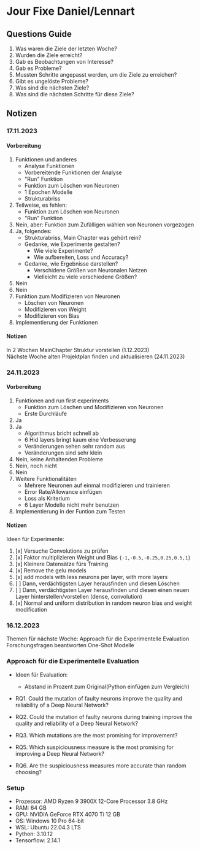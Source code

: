 # Jour Fixe Daniel/Lennart

## Questions Guide
1. Was waren die Ziele der letzten Woche?
2. Wurden die Ziele erreicht?
3. Gab es Beobachtungen von Interesse?
4. Gab es Probleme?
5. Mussten Schritte angepasst werden, um die Ziele zu erreichen?
6. Gibt es ungelöste Probleme?
7. Was sind die nächsten Ziele?
8. Was sind die nächsten Schritte für diese Ziele?

## Notizen

### 17.11.2023

#### Vorbereitung
1. Funktionen und anderes
   - Analyse Funktionen
   - Vorbereitende Funktionen der Analyse
   - "Run" Funktion
   - Funktion zum Löschen von Neuronen
   - 1 Epochen Modelle
   - Strukturabriss
2. Teilweise, es fehlen:
    - Funktion zum Löschen von Neuronen
    - "Run" Funktion
3. Nein, aber: Funktion zum Zufälligen wählen von Neuronen vorgezogen
4. Ja, folgendes:
   - Strukturabriss, Main Chapter was gehört rein?
   - Gedanke, wie Experimente gestalten?
        - Wie viele Experimente?
        - Wie aufbereiten, Loss und Accuracy?
   - Gedanke, wie Ergebnisse darstellen?
     - Verschidene Größen von Neuronalen Netzen
     - Vielleicht zu viele verschiedene Größen?
5. Nein
6. Nein
7. Funktion zum Modifizieren von Neuronen
   - Löschen von Neuronen
   - Modifizieren von Weight
   - Modifizieren von Bias
8. Implementierung der Funktionen

#### Notizen
In 2 Wochen MainChapter Struktur vorstellen (1.12.2023) \
Nächste Woche alten Projektplan finden und aktualisieren (24.11.2023)

### 24.11.2023

#### Vorbereitung
1. Funktionen and run first experiments
   - Funktion zum Löschen und Modifizieren von Neuronen
   - Erste Durchläufe
2. Ja
3. Ja
    - Algorithmus bricht schnell ab
    - 6 Hid layers bringt kaum eine Verbesserung
    - Veränderungen sehen sehr random aus
    - Veränderungen sind sehr klein
4. Nein, keine Anhaltenden Probleme
5. Nein, noch nicht
6. Nein
7. Weitere Funktionalitäten
    - Mehrere Neuronen auf einmal modifizieren und trainieren
    - Error Rate/Allowance einfügen
    - Loss als Kriterium
    - 6 Layer Modelle nicht mehr benutzen
8. Implementierung in der Funtion zum Testen

#### Notizen
Ideen für Experimente:
1. [x] Versuche Convolutions zu prüfen
2. [x] Faktor multiplizieren Weight und Bias `{-1,-0.5,-0.25,0.25,0.5,1}`
3. [x] Kleinere Datensätze fürs Training
4. [x] Remove the gelu models
5. [x] add models with less neurons per layer, with more layers
6. [ ] Dann, verdächtigsten Layer herausfinden und diesen Löschen
7. [ ] Dann, verdächtigsten Layer herausfinden und diesen einen neuen Layer hinterstellen/vorstellen (dense, convolution)
8. [x] Normal and uniform distribution in random neuron bias and weight modification

### 16.12.2023

Themen für nächste Woche:
Approach für die Experimentelle Evaluation
Forschungsfragen beantworten
One-Shot Modelle

### Approach für die Experimentelle Evaluation
- Ideen für Evaluation:
  - Abstand in Prozent zum Original(Python einfügen zum Vergleich)

- RQ1. Could the mutation of faulty neurons improve the quality and reliability of a
Deep Neural Network?
- RQ2. Could the mutation of faulty neurons during training improve the quality and
reliability of a Deep Neural Network?
- RQ3. Which mutations are the most promising for improvement?
- RQ5. Which suspiciousness measure is the most promising for improving a Deep
Neural Network?
- RQ6. Are the suspiciousness measures more accurate than random choosing?

### Setup
- Prozessor: AMD Ryzen 9 3900X 12-Core Processor 3.8 GHz
- RAM: 64 GB
- GPU: NVIDIA GeForce RTX 4070 Ti 12 GB
- OS: Windows 10 Pro 64-bit
- WSL: Ubuntu 22.04.3 LTS
- Python: 3.10.12
- Tensorflow: 2.14.1